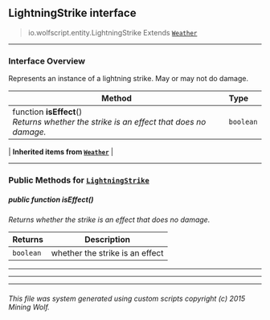 ## LightningStrike __interface__

>io.wolfscript.entity.LightningStrike
>Extends [`Weather`](Weather.md)

---

### Interface Overview

Represents an instance of a lightning strike. May or may not do damage.

Method | Type   
--- | :--- 
 function __isEffect__() <br> _Returns whether the strike is an effect that does no damage._ | `boolean`
 |
__Inherited items from [`Weather`](Weather.md)__ |





---


### Public Methods for [`LightningStrike`](LightningStrike.md)

##### <a id='iseffect'></a>public  function __isEffect__()

_Returns whether the strike is an effect that does no damage._

Returns | Description
--- | --- 
`boolean` | whether the strike is an effect


---
---


---


###### This file was system generated using custom scripts copyright (c) 2015 Mining Wolf.
	

